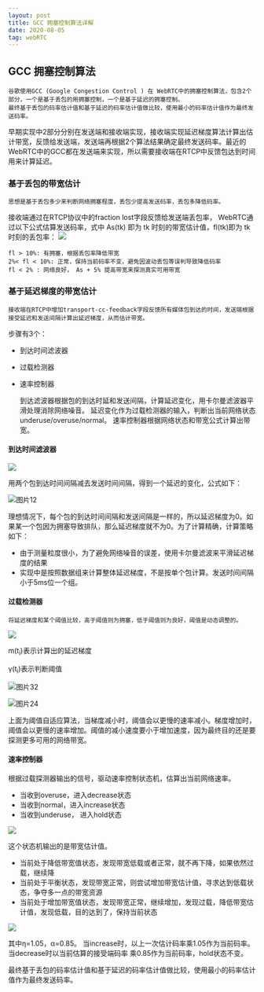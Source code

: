 ```yaml
---
layout: post
title: GCC 拥塞控制算法详解
date: 2020-08-05
tag: webRTC
---
```



## GCC 拥塞控制算法
    谷歌使用GCC (Google Congestion Control ) 在 WebRTC中的拥塞控制算法，包含2个部分，一个是基于丢包的用拥塞控制，一个是基于延迟的拥塞控制。
    最终基于丢包的码率估计值和基于延迟的码率估计值做比较，使用最小的码率估计值作为最终发送码率。

    
早期实现中2部分分别在发送端和接收端实现，接收端实现延迟梯度算法计算出估计带宽，反馈给发送端，发送端再根据2个算法结果确定最终发送码率。最近的WebRTC中的GCC都在发送端来实现，所以需要接收端在RTCP中反馈包达到时间用来计算延迟。
    
### 基于丢包的带宽估计
    思想是基于丢包多少来判断网络拥塞程度，丢包少提高发送码率，丢包多降低码率。
    
接收端通过在RTCP协议中的fraction lost字段反馈给发送端丢包率， WebRTC通过以下公式估算发送码率，式中 As(tk) 即为 tk 时刻的带宽估计值，fl(tk)即为 tk 时刻的丢包率：
<img src="http://image.smartjames.cn/mweb/20200916/16002700924519.png" style="zoom=100%" />

    fl > 10%: 有拥塞，根据丢包率降低带宽
    2%< fl < 10%: 正常，保持当前码率不变，避免因波动丢包等误判导致降低码率
    fl < 2% : 网络良好， As + 5% 提高带宽来探测真实可用带宽
    

### 基于延迟梯度的带宽估计
    接收端在RTCP中增加transport-cc-feedback字段反馈所有媒体包到达的时间，发送端根据接受延迟和发送间隔计算出延迟梯度，从而估计带宽。

步骤有3个：
- 到达时间滤波器
- 过载检测器
- 速率控制器


    到达滤波器根据包的到达时延和发送间隔，计算延迟变化，用卡尔曼滤波器平滑处理消除网络噪音。
    延迟变化作为过载检测器的输入，判断出当前网络状态underuse/overuse/normal。 
    速率控制器根据网络状态和带宽公式计算出带宽。
    

#### 到达时间滤波器

![](http://image.smartjames.cn/mweb/20200916/16002707293607.png)


用两个包到达时间间隔减去发送时间间隔，得到一个延迟的变化，公式如下：

![图片12](http://image.smartjames.cn/mweb/20200916/16002708393823.png)



理想情况下，每个包的到达时间间隔和发送间隔是一样的，所以延迟梯度为0。如果某一个包因为拥塞导致排队，那么延迟梯度就不为0。为了计算精确，计算策略如下：
- 由于测量粒度很小，为了避免网络噪音的误差，使用卡尔曼滤波来平滑延迟梯度的结果
- 实现中是按照数据组来计算整体延迟梯度，不是按单个包计算。发送时间间隔小于5ms位一个组。


#### 过载检测器

    将延迟梯度和某个阈值比较，高于阈值则为拥塞，低于阈值则为良好，阈值是动态调整的。
    
<img src="http://image.smartjames.cn/mweb/20200916/16002702640507.png" style="zoom=100%" />

m(t<sub>i</sub>)表示计算出的延迟梯度

γ(t<sub>i</sub>)表示判断阈值

![图片32](http://image.smartjames.cn/mweb/20200916/16002703739032.png)

![图片24](http://image.smartjames.cn/mweb/20200916/16002704016723.png)

上面为阈值自适应算法，当梯度减小时，阈值会以更慢的速率减小。梯度增加时，阈值会以更慢的速率增加。阈值的减小速度要小于增加速度，因为最终目的还是要探测更多可用的网络带宽。


#### 速率控制器

根据过载探测器输出的信号，驱动速率控制状态机，估算出当前网络速率。
- 当收到overuse，进入decrease状态
- 当收到normal，进入increase状态
- 当收到underuse， 进入hold状态


<img src="http://image.smartjames.cn/mweb/20200916/16002704269607.png" style="zoom=100%" />

这个状态机输出的是带宽估计值。
- 当前处于降低带宽值状态，发现带宽低载或者正常，就不再下降，如果依然过载，继续降
- 当前处于平衡状态，发现带宽正常，则尝试增加带宽估计值，寻求达到低载状态，争夺多一点的带宽资源
- 当前处于增加带宽值状态，发现带宽正常，继续增加，发现过载，降低带宽估计值，发现低载，目的达到了，保持当前状态


<img src="http://image.smartjames.cn/mweb/20200916/16002704602190.png" style="zoom=100%" />


其中η=1.05，α=0.85。 当increase时，以上一次估计码率乘1.05作为当前码率。 当decrease时以当前估算的接受端码率 乘0.85作为当前码率，hold状态不变。

最终基于丢包的码率估计值和基于延迟的码率估计值做比较，使用最小的码率估计值作为最终发送码率。
    
